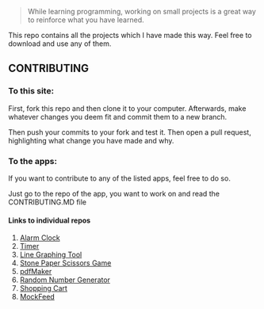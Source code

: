 > While learning programming, working on small projects is a great way to reinforce what you have learned.

This repo contains all the projects which I have made this way.
Feel free to download and use any of them.

## CONTRIBUTING
### To this site:
First, fork this repo and then clone it to your computer. Afterwards, make whatever changes you deem fit and commit them to a new branch.

Then push your commits to your fork and test it. Then open a pull request, highlighting what change you have made and why.


### To the apps:
If you want to contribute to any of the listed apps, feel free to do so.

Just go to the repo of the app, you want to work on and read the CONTRIBUTING.MD file
#### Links to individual repos
1. [Alarm Clock](https://github.com/GammaBurst101/GammaClock)
2. [Timer](https://github.com/GammaBurst101/GammaTimer)
3. [Line Graphing Tool](https://github.com/GammaBurst101/LineGraphingTool)
4. [Stone Paper Scissors Game](https://github.com/GammaBurst101/SPSGame)
5. [pdfMaker](https://github.com/GammaBurst101/pdfMaker)
6. [Random Number Generator](https://github.com/GammaBurst101/RandomNumberGenerator)
7. [Shopping Cart](https://github.com/GammaBurst101/ShoppingCart)
8. [MockFeed](https://github.com/GammaBurst101/MockFeed)
